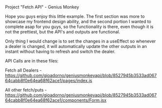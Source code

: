 Project "Fetch API" - Genius Monkey

Hope you guys enjoy this little example. The first section was more to showcase my frontend design ability, and the second portion I wanted to complete asap for you guys, so the functionality is there, even though it is not the prettiest, but the API's and outputs are functional.

Only thing I would change is to set the changes in a useEffect so whenever a dealer is changed, it will automatically update the other outputs in an instant without having to refresh and switch the dealer.

API Calls are in these files:

Fetch all Dealers - https://github.com/gioadorno/geniusmonkeyapi/blob/8527945b3533ad06764cabb8f0e64ea68f62ace1/pages/index.js

All other fetch/puts - https://github.com/gioadorno/geniusmonkeyapi/blob/8527945b3533ad06764cabb8f0e64ea68f62ace1/components/Form.jsx


